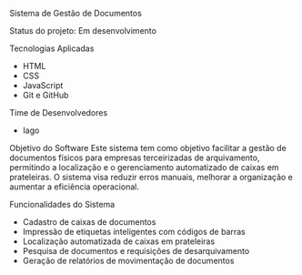 Sistema de Gestão de Documentos

Status do projeto: Em desenvolvimento

Tecnologias Aplicadas
- HTML
- CSS
- JavaScript
- Git e GitHub

Time de Desenvolvedores
- Iago

Objetivo do Software
Este sistema tem como objetivo facilitar a gestão de documentos físicos para empresas terceirizadas de arquivamento, permitindo a localização e o gerenciamento automatizado de caixas em prateleiras. O sistema visa reduzir erros manuais, melhorar a organização e aumentar a eficiência operacional.

Funcionalidades do Sistema
- Cadastro de caixas de documentos
- Impressão de etiquetas inteligentes com códigos de barras
- Localização automatizada de caixas em prateleiras
- Pesquisa de documentos e requisições de desarquivamento
- Geração de relatórios de movimentação de documentos
